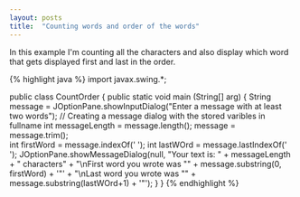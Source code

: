 ```yaml
---
layout: posts
title:  "Counting words and order of the words"
---
```

In this example I'm counting all the characters and also display which word that gets displayed first and last in the order.

{% highlight java %}
import javax.swing.*;

public class CountOrder {
	public static void main (String[] arg) {
		String message =	JOptionPane.showInputDialog("Enter a message with at least two words"); // Creating a message dialog with the stored varibles in fullname
		int messageLength = message.length();
		message = message.trim();	
		int firstWord = message.indexOf(' ');
		int lastWOrd = message.lastIndexOf(' ');
		JOptionPane.showMessageDialog(null, 
				"Your text is: " + messageLength + " characters" +
				"\nFirst word you wrote was \"" + message.substring(0, firstWord) + '"' +
				"\nLast word you wrote was \"" + message.substring(lastWOrd+1) + '"');
	}
}
{% endhighlight %}
